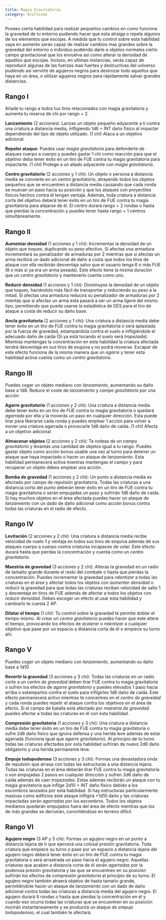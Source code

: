 ```yaml
---
title: Magia Gravitatoria
category: Ocultismo
---
```


Posees cierta habilidad para realizar pequeños cambios en como funciona la gravedad de tu entorno pudiendo hacer que esta atraiga o repela algunos de los elementos que escojas. A medida que tu control sobre esta habilidad vaya en aumento serás capaz de realizar cambios mas grandes  sobre la gravedad del entorno o individuo pudiendo darle a objetos normales cierto campo gravitacional que los envuelva así como alterar la densidad de aquellos que escojas. Incluso, en ultimas instancias, serás capaz de reproducir algunas de las fuerzas mas fuertes y destructivas del universo pudiendo así servirte de agujeros negros para destrozar todo aquellos que haya en un área, o utilizar agujeros negros para rápidamente salvar grandes distancias.

## Rango I

Añade tu rango a todos tus tiros relacionados con magia gravitatoria y aumenta tu reserva de chi por rango + 2.

**Lanzamiento** (2 acciones): Lanzas un objeto pequeño adyacente a ti contra una criatura a distancia media, infligiendo 1d6 + INT daño físico al impactar dependiendo del tipo de objeto utilizado. (1 chi) Ataca a un objetivo adicional.

**Repeler ataque:** Puedes usar *magia gravitatoria* para defenderte de ataques cuerpo a cuerpo y puedes gastar 1 chi como reacción para que el objetivo deba tener éxito en un tiro de FUE contra tu magia gravitatoria para impactarte. (1 chi) Protege a un aliado adyacente con *magia gravitatoria*.

**Centro gravitatorio** (2 acciones y 1 chi): Un objeto o persona a distancia media se convierte en un centro gravitatorio, atrayendo todos los objetos pequeños que se encuentren a distancia media causando que cada ronda se muevan un paso hacia su posición y que los ataques con proyectiles físicos hechos contra él tengan ventaja. Además, toda criatura a distancia corta del objetivo deberá tener éxito en un tiro de FUE contra tu magia gravitatoria para alejarse de él.  El centro durará rango + 2 rondas o hasta que pierdas la concentración y puedes tener hasta rango + 1 centros simultáneamente.

## Rango II

**Aumentar densidad** (1 acciones y 1 chi): Incrementas la densidad de un objeto que toques, duplicando su peso efectivo. Si afectas una armadura incrementará su penalizador de armaduras por 2 mientras que si afectas un arma recibirá un dado adicional de daño a costa que todos los tiros de ataque con ella recibirán desventaja salvo que el usuario tenga 6 o más FUE (8 o más si ya era un arma pesada). Este efecto tiene la misma duración que un *centro gravitatorio* y mantenerlo cuenta como uno.

**Reducir densidad** (1 acciones y 1 chi): Disminuyes la densidad de un objeto que toques, haciéndolo más fácil de transportar y reduciendo su peso a la mitad. Si afectas una armadura reducirá su penalizador de armaduras por 2 mientas que si afectas un arma esta pasará a ser un arma *ligera* del mismo tipo, permitiendo que pueda usarse la estadística de DES para el tiro de ataque a costa de reducir su daño base.

**Ancla gravitatoria** (2 acciones y 1 chi): Una criatura a distancia media debe tener éxito en un tiro de FUE contra tu magia gravitatoria o será aplastada por la fuerza de gravedad, estampándola contra el suelo e infligiéndole el adecuado daño de caída (Si ya está tocando el suelo será *tropezada*). Mientras mantengas la concentración en esta habilidad la criatura afectada tendrá desventaja en sus tiros de esquiva y no podrá moverse. Escapar de este efecto funciona de la misma manera que un *agarre* y tener esta habilidad activa cuenta como un *centro gravitatorio*.

## Rango III

Puedes coger un objeto mediano con *lanzamiento*, aumentando su daño base a 1d8. Reduce el coste de *lanzamiento* y *campo gravitatorio* por una acción

**Agarre gravitatorio** (1 acciones y 2 chi): Una criatura a distancia media debe tener éxito en un tiro de FUE contra tu magia gravitatoria o quedará *agarrada* por ella y la moverás un paso en cualquier dirección. Esta puede tirar para liberarse cada ronda y puedes emplear 1 acción para volver a mover una criatura agarrada o provocarle 1d6 daño de caída. (1 chi) Afecta a un objetivo adicional

**Almacenar objetos** (2 acciones y 2 chi): Te rodeas de un *campo gravitatorio* y levantas una cantidad de objetos igual a tu rango. Puedes gastar objeto como acción bonus usable una vez al turno para detener un ataque que haya impactado o hacer un ataque de *lanzamiento.* Esta habilidad permanecerá activa mientras mantengas el campo y para recuperar un objeto debes emplear una acción.

**Bomba de gravedad** (1 acciones  y 2 chi): Un punto a distancia media es afectado por campo de repulsión gravitatoria. Todas las criaturas a una distancia corta del punto deberán tener éxito en un tiro de FUE contra tu magia gravitatoria o serán empujadas un paso y sufrirán 1d6 daño de caída. Si hay muchos objetos en el área afectada puedes hacer un ataque de *lanzamiento* con un dado de daño adicional como acción bonus contra todas las criaturas en el radio de efecto.

## Rango IV

**Levitación** (2 acciones  y 2 chi): Una criatura a distancia media recibe velocidad de vuelo 1 y ventaja en todos sus tiros de esquiva además de sus ataques cuerpo a cuerpo contra criaturas incapaces de volar. Este efecto durará hasta que pierdas la concentración y cuenta como un *centro gravitatorio*. 

**Maestría de gravedad** (3 acciones y 2 chi): Alteras la gravedad en un radio de tamaño grande durante el resto del combate o hasta que pierdas la concentración. Puedes incrementar la gravedad para *ralentizar* a todas las criaturas en el área y afectar todos los objetos con *aumentar densidad* o reducir la gravedad para que todas las criaturas reciban velocidad de salto 1 y desventaja en tiros de FUE además de afectar a todos los objetos con *reducir densidad*. Debes escoger un efecto al usar esta habilidad y cambiarlo te cuesta 2 AP. 

**Dilatar el tiempo** (1 chi): Tu control sobre la gravedad te permite doblar el tiempo mismo. Al crear un *centro gravitatorio* puedes hacer que este altere el tiempo, provocando los efectos de *acelerar* o *ralentizar* a cualquier objetivo que pase por un espacio a distancia corta de él o empiece su turno ahí.

## Rango V

Puedes coger un objeto mediano con *lanzamiento*, aumentando su daño base a 1d10

**Revertir la gravedad** (3 acciones y 3 chi): Todas las criaturas en un radio corto a un *centro de gravedad* deben tirar FUE contra tu magia gravitatoria o sufren los efectos de *agarre gravitatorio* y puedes elevados 1 paso hacia arriba o estamparlos contra el suelo para infligirles 1d6 daño de caída. Este efecto permanecerá activo mientras te concentres en el *centro de gravedad* y cada ronda puedes repetir el ataque contra los objetivos en el área de efecto. Si el campo de batalla está afectado por *maestría de gravedad* puedes afectar a todas las criaturas en él con esta habilidad.

**Compresión gravitatoria** (1 acciones y 3 chi): Una criatura a distancia media debe tener éxito en un tiro de FUE contra tu magia gravitatoria o sufre 2d6 daño físico que ignora defensa y una herida leve además de estar agarrada (funciona igual que *agarre gravitatorio*). Al principio de tu turno todas las criaturas afectadas por esta habilidad sufrirán de nuevo 2d6 daño obligatorio y una herida permanente leve.

**Empuje todopoderoso** (3 acciones y 3 chi): Formas una devastadora onda de repulsión que arrasa con todas las estructuras a una distancia lejana. Todas las criaturas en el área deberán tirar FUE contra tu magia gravitatoria o son empujadas 2 pasos en cualquier dirección y sufren 3d6 daño de caída además de caer *tropezadas*. Estas además recibirán un ataque con tu magia gravitatoria que inflige 2d10 + INT daño físico debido a los escombros lanzados por esta habilidad. Si hay estructuras particularmente masivas como edificios este ataque infligirá +1d10 daño y las criaturas impactadas serán *agarradas* por los escombros. Todos los objetos medianos quedarán empujados fuera del área de efecto mientras que los de más grandes se derruirán, convirtiéndose en terreno difícil.

## Rango VI

**Agujero negro** (3 AP y 5 chi): Formas un agujero negro en un punto a distancia lejana de ti que ejercerá una colosal presión gravitatoria. Toda criatura que empiece su turno o pase por un espacio a distancia lejana del agujero negro deberá tener éxito en un tiro de FUE contra tu magia gravitatoria o será arrastrada un paso hacia el agujero negro. Aquellas criaturas que acaben a distancia corta de él serán *agarradas* por la poderosa presión gravitatoria y las que se encuentren en su posición sufrirán los efectos de *compresión gravitatoria* al principio de su turno. El agujero negro también atraerá objetos de hasta tamaño grande, permitiéndote hacer un ataque de *lanzamiento* con un dado de daño adicional contra todas las criaturas a distancia media del agujero negro. El agujero durará 4 rondas o hasta que pierdas la concentración en él y cuando eso ocurra todas las criaturas que se encuentren en su posición morirán instantáneamente y se producirá un ataque de *empuje todopoderoso*, el cual también te afectará.
